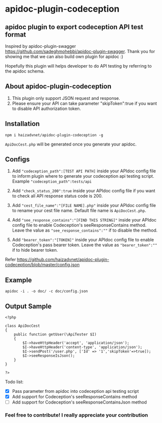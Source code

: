# apidoc-plugin-codeception
## apidoc plugin to export codeception API test format

Inspired by apidoc-plugin-swagger
https://github.com/sadeghmohebbi/apidoc-plugin-swagger. Thank you for showing me that we can also build own plugin for apidoc :)


Hopefully this plugin will helps developer to do API testing by referring to the apidoc schema.

## About apidoc-plugin-codeception

1. This plugin only support JSON request and response.
2. Please ensure your API can take parameter "skipToken":true if you want to disable API authorization token.

## Installation
```
npm i haizadvnet/apidoc-plugin-codeception -g
```

```ApiDocCest.php``` will be generated once you generate your apidoc.

## Configs
1. Add ```"codeception_path":[TEST API PATH]``` inside your APIdoc config file to inform plugin where to generate your codeception api testing script. Example ```"codeception_path":tests/api```

2. Add ```"check_status_200":true``` inside your APIdoc config file if you want to check all API response status code is 200.

3. Add ```"cest_file_name":"[FILE NAME].php"``` inside your APIdoc config file to rename your cest file name. Default file name is ```ApiDocCest.php```.

4. Add ```"see_response_contains":"[FIND THIS STRING]"``` inside your APIdoc config file to enable Codeception's seeResponseContains method. Leave the value as ```"see_response_contains":""``` if to disable the method.

5. Add ```"bearer_token":"[TOKEN]"``` inside your APIdoc config file to enable Codeception's pass bearer token. Leave the value as ```"bearer_token":""``` if to hide bearer token.

Refer https://github.com/haizadvnet/apidoc-plugin-codeception/blob/master/config.json

## Example
```
apidoc -i . -o doc/ -c doc/config.json
```

## Output Sample
```
<?php

class ApiDocCest
{
    public function getUser(\ApiTester $I)
    {
        $I->haveHttpHeader('accept', 'application/json');
        $I->haveHttpHeader('content-type', 'application/json');
        $I->sendPost('/user.php', ['Id' => '1','skipToken'=>true]);
        $I->seeResponseIsJson();
    }
}

?>
```

Todo list:
- [x] Pass parameter from apidoc into codeception api testing script
- [x] Add support for Codeception's seeResponseContains method
- [ ] Add support for Codeception's seeResponseContainsJson method

### Feel free to contribute! I really appreciate your contribution
